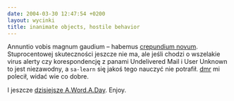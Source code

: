 ```yaml
---
date: 2004-03-30 12:47:54 +0200
layout: wycinki
title: inanimate objects, hostile behavior
---
```


Annuntio vobis magnum gaudium – habemus [crepundium novum](http://bogofilter.sourceforge.net/ 'Bogofilter'). Stuprocentowej skuteczności jeszcze nie ma, ale jeśli chodzi o wszelakie virus alerty czy korespondencję z panami Undelivered Mail i User Unknown to jest niezawodny, a `sa-learn` się jakoś tego nauczyć nie potrafił. [dmr](http://bol-istnienia.org/ 'alone at PWr') mi polecił, widać wie co dobre.

I jeszcze [dzisiejsze A.Word.A.Day](http://wordsmith.org/words/resistentialism.html 'resistentialism'). Enjoy.
